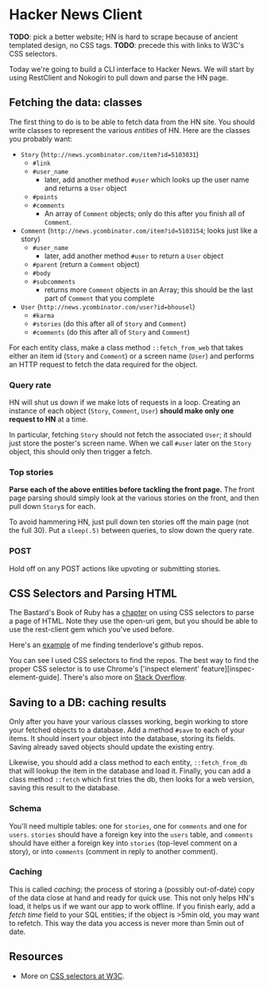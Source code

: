 # Hacker News Client

**TODO**: pick a better website; HN is hard to scrape because of
ancient templated design, no CSS tags.
**TODO**: precede this with links to W3C's CSS selectors.

Today we're going to build a CLI interface to Hacker News. We will
start by using RestClient and Nokogiri to pull down and parse the HN
page.

## Fetching the data: classes

The first thing to do is to be able to fetch data from the HN
site. You should write classes to represent the various *entities* of
HN. Here are the classes you probably want:

* `Story` (`http://news.ycombinator.com/item?id=5103031`)
    * `#link`
    * `#user_name`
        * later, add another method `#user` which looks up the user
          name and returns a `User` object
    * `#points`
    * `#comments`
        * An array of `Comment` objects; only do this after you finish
          all of `Comment`.
* `Comment` (`http://news.ycombinator.com/item?id=5103154`; looks just
  like a story)
    * `#user_name`
        * later, add another method `#user` to return a `User` object
    * `#parent` (return a `Comment` object)
    * `#body`
    * `#subcomments`
        * returns more `Comment` objects in an Array; this should be
          the last part of `Comment` that you complete
* `User` (`http://news.ycombinator.com/user?id=bhousel`)
    * `#karma`
    * `#stories` (do this after all of `Story` and `Comment`)
    * `#comments` (do this after all of `Story` and `Comment`)

For each entity class, make a class method `::fetch_from_web` that
takes either an item id (`Story` and `Comment`) or a screen name
(`User`) and performs an HTTP request to fetch the data required for
the object.

### Query rate

HN will shut us down if we make lots of requests in a loop. Creating
an instance of each object (`Story`, `Comment`, `User`) **should make
only one request to HN** at a time.

In particular, fetching `Story` should not fetch the associated
`User`; it should just store the poster's screen name. When we call
`#user` later on the `Story` object, this should only then trigger a
fetch.

### Top stories

**Parse each of the above entities before tackling the front page.**
The front page parsing should simply look at the various stories on
the front, and then pull down `Story`s for each.

To avoid hammering HN, just pull down ten stories off the main page
(not the full 30). Put a `sleep(.5)` between queries, to slow down the
query rate.

### POST

Hold off on any POST actions like upvoting or submitting stories.

## CSS Selectors and Parsing HTML

The Bastard's Book of Ruby has a [chapter][css-parsing] on using CSS
selectors to parse a page of HTML. Note they use the open-uri gem, but
you should be able to use the rest-client gem which you've used
before.

Here's an [example][nokogiri-demo] of me finding tenderlove's github
repos.

You can see I used CSS selectors to find the repos. The best way to
find the proper CSS selector is to use Chrome's
['inspect element' feature][inspec-element-guide]. There's also more
on [Stack Overflow][inspect-element-so].

[css-parsing]: http://ruby.bastardsbook.com/chapters/html-parsing/#h-2-2
[nokogiri-demo]: nokogiri-demo.rb
[inspect-element-guide]: https://developers.google.com/chrome-developer-tools/docs/elements
[inspect-element-so]: http://superuser.com/questions/4640/what-is-the-inspect-element-feature-in-google-chrome

## Saving to a DB: caching results

Only after you have your various classes working, begin working to
store your fetched objects to a database. Add a method `#save` to each
of your items. It should insert your object into the database, storing
its fields. Saving already saved objects should update the existing
entry.

Likewise, you should add a class method to each entity,
`::fetch_from_db` that will lookup the item in the database and load
it. Finally, you can add a class method `::fetch` which first tries
the db, then looks for a web version, saving this result to the
database.

### Schema

You'll need multiple tables: one for `stories`, one for `comments` and
one for `users`. `stories` should have a foreign key into the `users`
table, and `comments` should have either a foreign key into `stories`
(top-level comment on a story), or into `comments` (comment in reply
to another comment).

### Caching

This is called *caching*; the process of storing a (possibly
out-of-date) copy of the data close at hand and ready for quick use.
This not only helps HN's load, it helps us if we want our app to work
offline.  If you finish early, add a *fetch time* field to your SQL
entities; if the object is >5min old, you may want to refetch. This
way the data you access is never more than 5min out of date.

## Resources

* More on [CSS selectors at W3C][w3c-css].

[w3c-css]: http://www.w3.org/TR/selectors/
